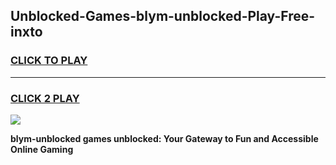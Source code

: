 
## Unblocked-Games-blym-unblocked-Play-Free-inxto
<h3>
<a href="https://premium76.site?title=blym-unblocked&ref=19M">CLICK TO PLAY</a></h3>
<hr>

<h3>
<a href="https://premium76.site?title=blym-unblocked&ref=19M">CLICK 2 PLAY</a>
  
</h3>

<a href="https://premium76.site?title=blym-unblocked&ref=19M"><img src="https://clearcache.store/games.png"></a>


**blym-unblocked games unblocked: Your Gateway to Fun and Accessible Online Gaming**
